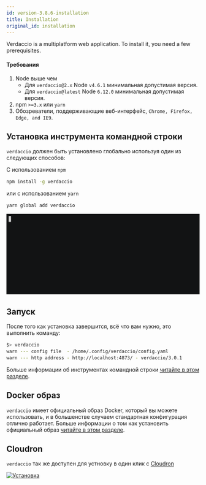 ```yaml
---
id: version-3.8.6-installation
title: Installation
original_id: installation
---
```

Verdaccio is a multiplatform web application. To install it, you need a few prerequisites.

#### Требования

1. Node выше чем 
    - Для `verdaccio@2.x` Node `v4.6.1` минимальная допустимая версия.
    - Для `verdaccio@latest` Node `6.12.0` минимальная допустимая версия.
2. npm `>=3.x` или `yarn`
3. Обозреватели, поддерживающие веб-интерфейс, `Chrome, Firefox, Edge, and IE9`.

## Установка инструмента командной строки

`verdaccio` должен быть установлено глобально используя один из следующих способов:

С использованием `npm`

```bash
npm install -g verdaccio
```

или с использованием `yarn`

```bash
yarn global add verdaccio
```

![установка verdaccio](/svg/install_verdaccio.gif)

## Запуск

После того как установка завершится, всё что вам нужно, это выполнить команду:

```bash
$> verdaccio
warn --- config file  - /home/.config/verdaccio/config.yaml
warn --- http address - http://localhost:4873/ - verdaccio/3.0.1
```

Больше информации об инструментах командной строки [читайте в этом разделе](cli.md).

## Docker образ

`verdaccio` имеет официальный образ Docker, который вы можете использовать, и в большенстве случаем стандартная конфигурация отлично работает. Больше информации о том как установить официальный образ [читайте в этом разделе](docker.md).

## Cloudron

`verdaccio` так же доступен для устновку в один клик с [Cloudron](https://cloudron.io)

[![Установка](https://cloudron.io/img/button.svg)](https://cloudron.io/button.html?app=org.eggertsson.verdaccio)